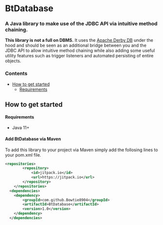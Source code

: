 # BtDatabase
### A Java library to make use of the JDBC API via intuitive method chaining. 

**This library is not a full on DBMS.** It uses the [Apache Derby DB](https://db.apache.org/derby/) under the hood and should be seen as an additional bridge between you and the JDBC API to allow intuitive method chaining while also adding some useful utility features such as trigger listeners and automated persisting of entire objects.

### Contents
- [How to get started](https://github.com/Bowtie8904/BtDatabase/blob/master/README.md#how-to-get-started)
  - [Requirements](https://github.com/Bowtie8904/BtDatabase/blob/master/README.md#requirements)


## How to get started

#### Requirements
- Java 11+


#### Add BtDatabase via Maven
To add this library to your project via Maven simply add the follosing lines to your pom.xml file.

```xml
<repositories>
        <repository>
            <id>jitpack.io</id>
            <url>https://jitpack.io</url>
        </repository>
    </repositories>
  <dependencies>
    <dependency>
        <groupId>com.github.Bowtie8904</groupId>
        <artifactId>BtDatabase</artifactId>
        <version>1.0</version>
    </dependency>
  </dependencies>
``` 

